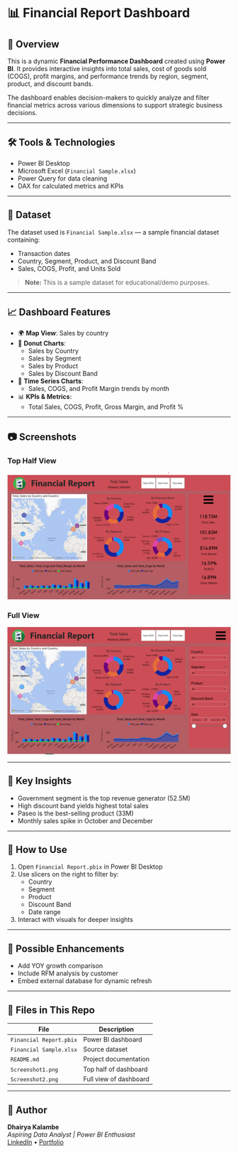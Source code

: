 
# 📊 Financial Report Dashboard

## 📌 Overview

This is a dynamic **Financial Performance Dashboard** created using **Power BI**. It provides interactive insights into total sales, cost of goods sold (COGS), profit margins, and performance trends by region, segment, product, and discount bands.

The dashboard enables decision-makers to quickly analyze and filter financial metrics across various dimensions to support strategic business decisions.

---

## 🛠️ Tools & Technologies

- Power BI Desktop
- Microsoft Excel (`Financial Sample.xlsx`)
- Power Query for data cleaning
- DAX for calculated metrics and KPIs

---

## 📂 Dataset

The dataset used is `Financial Sample.xlsx` — a sample financial dataset containing:

- Transaction dates
- Country, Segment, Product, and Discount Band
- Sales, COGS, Profit, and Units Sold

> **Note:** This is a sample dataset for educational/demo purposes.

---

## 📈 Dashboard Features

- 🌍 **Map View**: Sales by country
- 🍩 **Donut Charts**:
  - Sales by Country
  - Sales by Segment
  - Sales by Product
  - Sales by Discount Band
- 📅 **Time Series Charts**:
  - Sales, COGS, and Profit Margin trends by month
- 📊 **KPIs & Metrics**:
  - Total Sales, COGS, Profit, Gross Margin, and Profit %

---

## 📷 Screenshots

### Top Half View

![Dashboard Top](./Screenshot1.png)

### Full View

![Dashboard Full](./Screenshot2.png)

---

## 🧠 Key Insights

- Government segment is the top revenue generator (52.5M)
- High discount band yields highest total sales
- Paseo is the best-selling product (33M)
- Monthly sales spike in October and December

---

## 📝 How to Use

1. Open `Financial Report.pbix` in Power BI Desktop
2. Use slicers on the right to filter by:
   - Country
   - Segment
   - Product
   - Discount Band
   - Date range
3. Interact with visuals for deeper insights

---

## 🚀 Possible Enhancements

- Add YOY growth comparison
- Include RFM analysis by customer
- Embed external database for dynamic refresh

---

## 📁 Files in This Repo

| File | Description |
|------|-------------|
| `Financial Report.pbix` | Power BI dashboard |
| `Financial Sample.xlsx` | Source dataset |
| `README.md` | Project documentation |
| `Screenshot1.png` | Top half of dashboard |
| `Screenshot2.png` | Full view of dashboard |

---

## 👤 Author

**Dhairya Kalambe**  
*Aspiring Data Analyst | Power BI Enthusiast*  
[LinkedIn](#) • [Portfolio](#)
